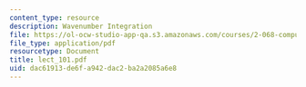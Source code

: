```yaml
---
content_type: resource
description: Wavenumber Integration
file: https://ol-ocw-studio-app-qa.s3.amazonaws.com/courses/2-068-computational-ocean-acoustics-13-853-spring-2003/dac61913de6fa942dac2ba2a2085a6e8_lect_101.pdf
file_type: application/pdf
resourcetype: Document
title: lect_101.pdf
uid: dac61913-de6f-a942-dac2-ba2a2085a6e8
---
```

